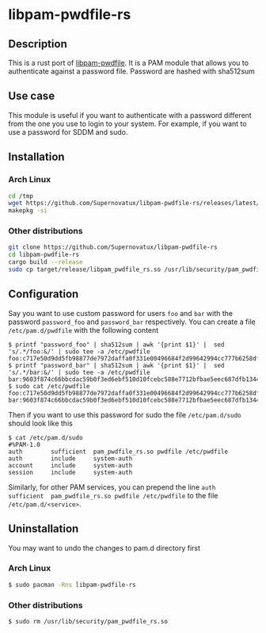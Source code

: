 # libpam-pwdfile-rs

## Description
This is a rust port of [libpam-pwdfile](https://git.tiwe.de/libpam-pwdfile.git). It is a PAM module that allows you to authenticate against a password file. Password are hashed with sha512sum

## Use case
This module is useful if you want to authenticate with a password different from the one you use to login to your system. For example, if you want to use a password for SDDM and sudo.

## Installation

### Arch Linux

```bash
cd /tmp
wget https://github.com/Supernovatux/libpam-pwdfile-rs/releases/latest/download/PKGBUILD
makepkg -si
```

### Other distributions

```bash
git clone https://github.com/Supernovatux/libpam-pwdfile-rs
cd libpam-pwdfile-rs
cargo build --release
sudo cp target/release/libpam_pwdfile_rs.so /usr/lib/security/pam_pwdfile_rs.so
```

## Configuration

Say you want to use custom password for users `foo` and `bar` with the password `password_foo` and `password_bar` respectively. You can create a file `/etc/pam.d/pwdfile` with the following content

```console
$ printf "password_foo" | sha512sum | awk '{print $1}' |  sed 's/.*/foo:&/' | sudo tee -a /etc/pwdfile
foo:c717e50d9dd5fb98877de7972daffa0f331e00496684f2d99642994cc777b6258df9a6397ecdf52456972e0fcf46104f4809a99d53102e6c7c70186b88263007
$ printf "password_bar" | sha512sum | awk '{print $1}' |  sed 's/.*/bar:&/' | sudo tee -a /etc/pwdfile
bar:9603f874c66bbcdac59b0f3ed6ebf510d10fcebc588e7712bfbae5eec687dfb134470ca98c74d55bed8368012706038874e108bb3ae876cdaf8206715274e442
$ sudo cat /etc/pwdfile
foo:c717e50d9dd5fb98877de7972daffa0f331e00496684f2d99642994cc777b6258df9a6397ecdf52456972e0fcf46104f4809a99d53102e6c7c70186b88263007
bar:9603f874c66bbcdac59b0f3ed6ebf510d10fcebc588e7712bfbae5eec687dfb134470ca98c74d55bed8368012706038874e108bb3ae876cdaf8206715274e442
```

Then if you want to use this password for sudo the file `/etc/pam.d/sudo` should look like this

```console
$ cat /etc/pam.d/sudo
#%PAM-1.0
auth        sufficient  pam_pwdfile_rs.so pwdfile /etc/pwdfile
auth        include     system-auth
account     include     system-auth
session     include     system-auth
```

Similarly, for other PAM services, you can prepend the line 
`auth        sufficient  pam_pwdfile_rs.so pwdfile /etc/pwdfile`
to the file `/etc/pam.d/<service>`.

## Uninstallation

You may want to undo the changes to pam.d directory first
### Arch Linux
```bash
$ sudo pacman -Rns libpam-pwdfile-rs
```

### Other distributions

```bash
$ sudo rm /usr/lib/security/pam_pwdfile_rs.so
```